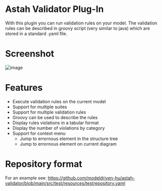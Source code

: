 # Astah Validator Plug-In

With this plugin you can run validation rules on your model. The validation rules
can be described in groovy script (very similar to java) which are stored in a standard
.yaml file. 

# Screenshot

![image](https://github.com/modeldriven-hu/astah-validator/assets/8182138/f6541e3f-0056-4f8e-90ec-17b75dce1f56)

# Features 

- Execute validation rules on the current model
- Support for multiple suites
- Support for multiple validation rules
- Groovy can be used to describe the rules
- Display rules violations in a tabular format
- Display the number of violations by category
- Support for context menu
  - Jump to errornous element in the structure tree
  - Jump to errornous element on current diagram

# Repository format

For an example see: https://github.com/modeldriven-hu/astah-validator/blob/main/src/test/resources/testrepository.yaml
